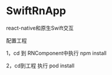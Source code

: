 # SwiftRnApp
react-native和原生Swift交互

配置工程

1，cd 到 RNComponent中执行 npm install

2，cd到工程 执行 pod install
